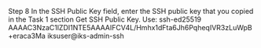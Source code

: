 Step 8	In the SSH Public Key field, enter the SSH public key that you copied in the Task 1 section Get SSH Public Key.
Use: 
ssh-ed25519 AAAAC3NzaC1lZDI1NTE5AAAAIFCV4L/Hmhx1dFta6Jh6PqheqIVR3zLuWpB+eraca3Ma iksuser@iks-admin-ssh
